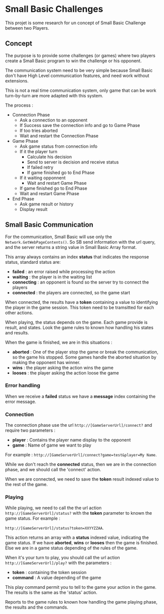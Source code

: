 # Small Basic Challenges

This projet is some research for un concept of Small Basic Challenge between two Players.

## Concept

The purpose is to provide some challenges (or games) where two players create a Small Basic program to win the challenge or his opponent.

The communication system need to be very simple because Small Basic don't have High Level communication features, and need work without extensions.

This is not a real time communication system, only game that can be work turn-by-turn are more adapted with this system.

The process :

- Connection Phase
	- Ask a connection to an opponent
	- If Success save the connection info and go to Game Phase
	- If too tries aborted
	- Wait and restart the Connection Phase
- Game Phase
	- Ask game status from connection info
	- If it the player turn
		- Calculate his decision
		- Send to server is decision and receive status
		- If failed retry
		- If game finished go to End Phase
	- If it waiting opponnent
		- Wait and restart Game Phase
	- If game finished go to End Phase
	- Wait and restart Game Phase
- End Phase
	- Ask game result or history
	- Display result

## Small Basic Communication

For the communication, Small Basic will use only the `Network.GetWebPageContents()`. So SB send information with the url query, and the server returns a string value in Small Basic Array format.

This array always contains an index **status** that indicates the response status, standard status are:
- **failed** : an error raised while processing the action
- **waiting** : the player is in the waiting list
- **connecting** : an opponent is found so the server try to connect the players
- **connected** : the players are connected, so the game start

When connected, the results have a **token** containing a value to identifying the player in the game session. This token need to be tramsitted for each other actions.

When playing, the status depends on the game. Each game provide is result, and states. Look the game rules to known how handling his states and results.

When the game is finished, we are in this situations :
- **aborted** : One of the player stop the game or break the communication, so the game his stopped. Some games handle the aborted situation by making the opponent has winner.
- **wins** : the player asking the action wins the game
- **looses** : the player asking the action loose the game

  
### Error handling

When we receive a **failed** status we have a **message** index containing the error message.

### Connection

The connection phase use the url `http://[GameServerUrl]/connect?` and require two parameters :
- **player** : Contains the player name display to the opponent
- **game** : Name of game we want to play

For example :  `http://[GameServerUrl]/connect?game=test&player=My Name`.

While we don't reach the **connected** status, then we are in the connection phase, and we should call the 'connect' action.

When we are connected, we need to save the **token** result indexed value to the rest of the game.

### Playing

While playing, we need to call the the url action `http://[GameServerUrl]/status?` with the **token** parameter to known the game status. For example :

`http://[GameServerUrl]/status?token=XXYYZZAA`.

This action returns an array with a **status** indexed value, indicating the game status. If we have **aborted**, **wins** or **looses** then the game is finished. Else we are in a game status depending of the rules of the game.

When it's your turn to play, you should call the url action `http://[GameServerUrl]/play?` with the parameters :
- **token** : containing the token session
- **command** : A value depending of the game
 
This play command permit you to tell to the game your action in the game. The results is the same as the 'status' action.

Reports to the game rules to known how handling the game playing phase, the results and the commands.

